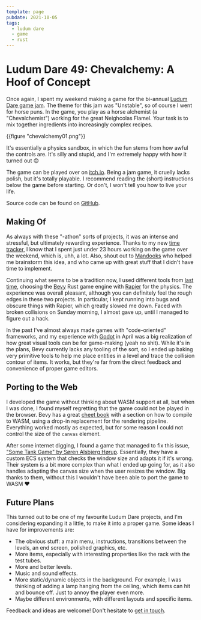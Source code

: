 ```yaml
---
template: page
pubdate: 2021-10-05
tags:
  - ludum dare
  - game
  - rust
---
```


# Ludum Dare 49: Chevalchemy: A Hoof of Concept

Once again, I spent my weekend making a game for the bi-annual [Ludum Dare game jam][ldjam].  The theme for this jam was "Unstable", so of course I went for horse puns.  In the game, you play as a horse alchemist (a "Chevalchemist") working for the great Neighcolas Flamel.  Your task is to mix together ingredients into increasingly complex recipes.

{{figure "chevalchemy01.png"}}

It's essentially a physics sandbox, in which the fun stems from how awful the controls are.  It's silly and stupid, and I'm extremely happy with how it turned out 😊

The game can be played over on [itch.io][chevalchemy].  Being a jam game, it cruelly lacks polish, but it's totally playable.  I recommend reading the (short) instructions below the game before starting.  Or don't, I won't tell you how to live your life.

Source code can be found on [GitHub][source].

## Making Of

As always with these "-athon" sorts of projects, it was an intense and stressful, but ultimately rewarding experience.  Thanks to my new [time tracker][temps], I know that I spent just under 23 hours working on the game over the weekend, which is, uhh, a lot.  Also, shout out to [Mandooks][mandooks] who helped me brainstorm this idea, and who came up with great stuff that I didn't have time to implement.

Continuing what seems to be a tradition now, I used different tools from [last time][ldjam48], choosing the [Bevy][bevy] Rust game engine with [Rapier][rapier] for the physics.  The experience was overall pleasant, although you can definitely feel the rough edges in these two projects.  In particular, I kept running into bugs and obscure things with Rapier, which greatly slowed me down.  Faced with broken collisions on Sunday morning, I almost gave up, until I managed to figure out a hack.

In the past I've almost always made games with "code-oriented" frameworks, and my experience with [Godot][godot] in April was a big realization of how great visual tools can be for game-making (yeah no shit).  While it's in the plans, Bevy currently lacks any tooling of the sort, so I ended up baking very primitive tools to help me place entities in a level and trace the collision contour of items.  It works, but they're far from the direct feedback and convenience of proper game editors.

## Porting to the Web

I developed the game without thinking about WASM support at all, but when I was done, I found myself regretting that the game could not be played in the browser.  Bevy has a great [cheet book][cheetbook] with a section on how to compile to WASM, using a drop-in replacement for the rendering pipeline.  Everything worked mostly as expected, but for some reason I could not control the size of the `canvas` element.

After some internet digging, I found a game that managed to fix this issue, ["Some Tank Game" by Søren Alsbjerg Hørup][some-tank-game].  Essentially, they have a custom ECS system that checks the window size and adapts it if it's wrong.  Their system is a bit more complex than what I ended up going for, as it also handles adapting the canvas size when the user resizes the window.  Big thanks to them, without this I wouldn't have been able to port the game to WASM ❤️

## Future Plans

This turned out to be one of my favourite Ludum Dare projects, and I'm considering expanding it a little, to make it into a proper game.  Some ideas I have for improvements are:

- The obvious stuff: a main menu, instructions, transitions between the levels, an end screen, polished graphics, etc.
- More items, especially with interesting properties like the rack with the test tubes.
- More and better levels.
- Music and sound effects.
- More static/dynamic objects in the background.  For example, I was thinking of adding a lamp hanging from the ceiling, which items can hit and bounce off.  Just to annoy the player even more.
- Maybe different environments, with different layouts and specific items.

Feedback and ideas are welcome!  Don't hesitate to [get in touch][about].

[ldjam]: https://ldjam.com
[ldjam48]: /ldjam48
[bevy]: https://bevyengine.org
[rapier]: https://rapier.rs
[godot]: https://godotengine.org
[temps]: https://github.com/xlambein/temps
[chevalchemy]: https://xlambein.itch.io/chevalchemy-a-hoof-of-concept
[cheetbook]: https://bevy-cheatbook.github.io
[some-tank-game]: https://github.com/horup/some-tank-game-rs
[source]: https://github.com/xlambein/ldjam49
[about]: /about
[mandooks]: https://mandooks.com
